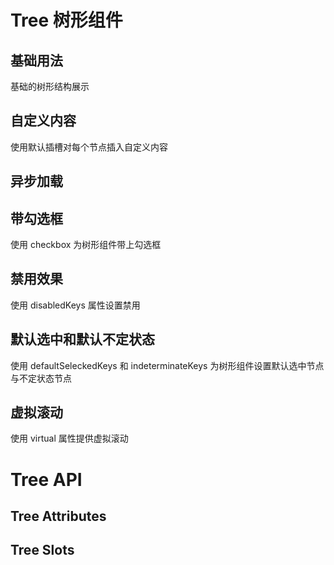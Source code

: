 <script setup>
import { ref } from 'vue'
import Basic from '../examples/tree/basic.vue'
import Custom from '../examples/tree/custom.vue'
import Async from '../examples/tree/async.vue'
import Checkbox from '../examples/tree/checkbox.vue'
import Disabled from '../examples/tree/disabled.vue'
import Default from '../examples/tree/default.vue'
import Virtual from '../examples/tree/virtual.vue'
import Attributes from '../examples/tree/attributes.vue'
import Slots from '../examples/tree/slots.vue'

</script>

# Tree 树形组件

## 基础用法
基础的树形结构展示
<Basic/>

## 自定义内容
使用默认插槽对每个节点插入自定义内容
<Custom/>

## 异步加载
<Async/>

## 带勾选框
使用 checkbox 为树形组件带上勾选框
<Checkbox/>

## 禁用效果
使用 disabledKeys 属性设置禁用
<Disabled/>

## 默认选中和默认不定状态
使用 defaultSeleckedKeys 和 indeterminateKeys 为树形组件设置默认选中节点与不定状态节点
<Default/>

## 虚拟滚动
使用 virtual 属性提供虚拟滚动
<Virtual/>

# Tree API
## Tree Attributes
<Attributes/>

## Tree Slots
<Slots/>

<style module>
</style>